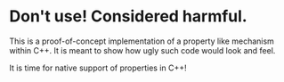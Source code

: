 # Don't use! Considered harmful.

This is a proof-of-concept implementation of a property like mechanism
within C++. It is meant to show how ugly such code would look and feel.

It is time for native support of properties in C++!

